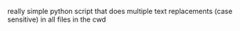 really simple python script that does multiple text replacements (case sensitive) in all files in the cwd
